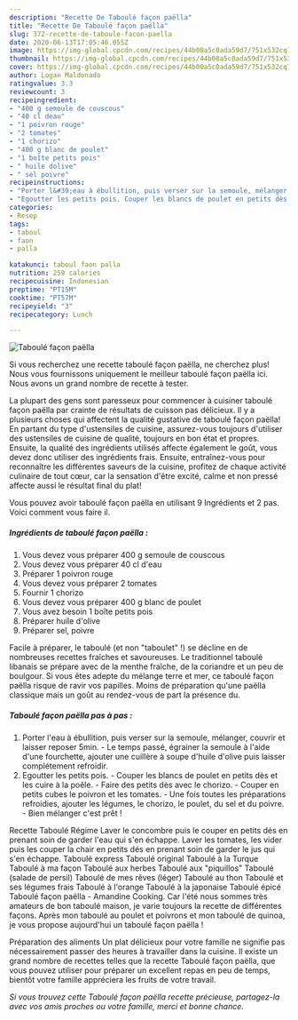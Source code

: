 ```yaml
---
description: "Recette De Taboulé façon paëlla"
title: "Recette De Taboulé façon paëlla"
slug: 372-recette-de-taboule-facon-paella
date: 2020-06-13T17:05:46.055Z
image: https://img-global.cpcdn.com/recipes/44b00a5c0ada59d7/751x532cq70/taboule-facon-paella-photo-principale-de-la-recette.jpg
thumbnail: https://img-global.cpcdn.com/recipes/44b00a5c0ada59d7/751x532cq70/taboule-facon-paella-photo-principale-de-la-recette.jpg
cover: https://img-global.cpcdn.com/recipes/44b00a5c0ada59d7/751x532cq70/taboule-facon-paella-photo-principale-de-la-recette.jpg
author: Logan Maldonado
ratingvalue: 3.3
reviewcount: 3
recipeingredient:
- "400 g semoule de couscous"
- "40 cl deau"
- "1 poivron rouge"
- "2 tomates"
- "1 chorizo"
- "400 g blanc de poulet"
- "1 boîte petits pois"
- " huile dolive"
- " sel poivre"
recipeinstructions:
- "Porter l&#39;eau à ébullition, puis verser sur la semoule, mélanger, couvrir et laisser reposer 5min. Le temps passé, égrainer la semoule à l&#39;aide d&#39;une fourchette, ajouter une cuillère à soupe d&#39;huile d&#39;olive puis laisser complétement refroidir."
- "Egoutter les petits pois. Couper les blancs de poulet en petits dès et les cuire à la poêle. Faire des petits dès avec le chorizo. Couper en petits cubes le poivron et les tomates. Une fois toutes les préparations refroidies, ajouter les légumes, le chorizo, le poulet, du sel et du poivre. Bien mélanger c&#39;est prêt !"
categories:
- Resep
tags:
- taboul
- faon
- palla

katakunci: taboul faon palla 
nutrition: 259 calories
recipecuisine: Indonesian
preptime: "PT15M"
cooktime: "PT57M"
recipeyield: "3"
recipecategory: Lunch

---
```



![Taboulé façon paëlla](https://img-global.cpcdn.com/recipes/44b00a5c0ada59d7/751x532cq70/taboule-facon-paella-photo-principale-de-la-recette.jpg)

Si vous recherchez une recette taboulé façon paëlla, ne cherchez plus! Nous vous fournissons uniquement le meilleur taboulé façon paëlla ici. Nous avons un grand nombre de recette à tester.

La plupart des gens sont paresseux pour commencer à cuisiner taboulé façon paëlla par crainte de résultats de cuisson pas délicieux. Il y a plusieurs choses qui affectent la qualité gustative de taboulé façon paëlla! En partant du type d'ustensiles de cuisine, assurez-vous toujours d'utiliser des ustensiles de cuisine de qualité, toujours en bon état et propres. Ensuite, la qualité des ingrédients utilisés affecte également le goût, vous devez donc utiliser des ingrédients frais. Ensuite, entraînez-vous pour reconnaître les différentes saveurs de la cuisine, profitez de chaque activité culinaire de tout cœur, car la sensation d'être excité, calme et non pressé affecte aussi le résultat final du plat!

<!--inarticleads1-->

Vous pouvez avoir taboulé façon paëlla en utilisant 9 Ingrédients et 2 pas. Voici comment vous faire il.

##### Ingrédients de taboulé façon paëlla :

1. Vous devez vous préparer 400 g semoule de couscous
1. Vous devez vous préparer 40 cl d&#39;eau
1. Préparer 1 poivron rouge
1. Vous devez vous préparer 2 tomates
1. Fournir 1 chorizo
1. Vous devez vous préparer 400 g blanc de poulet
1. Vous avez besoin 1 boîte petits pois
1. Préparer  huile d&#39;olive
1. Préparer  sel, poivre


Facile à préparer, le taboulé (et non &#34;taboulet&#34; !) se décline en de nombreuses recettes fraîches et savoureuses. Le traditionnel taboulé libanais se prépare avec de la menthe fraîche, de la coriandre et un peu de boulgour. Si vous êtes adepte du mélange terre et mer, ce taboulé façon paëlla risque de ravir vos papilles. Moins de préparation qu&#39;une paëlla classique mais un goût au rendez-vous de part la présence du. 

<!--inarticleads2-->

##### Taboulé façon paëlla pas à pas :

1. Porter l&#39;eau à ébullition, puis verser sur la semoule, mélanger, couvrir et laisser reposer 5min. - Le temps passé, égrainer la semoule à l&#39;aide d&#39;une fourchette, ajouter une cuillère à soupe d&#39;huile d&#39;olive puis laisser complétement refroidir.
1. Egoutter les petits pois. - Couper les blancs de poulet en petits dès et les cuire à la poêle. - Faire des petits dès avec le chorizo. - Couper en petits cubes le poivron et les tomates. - Une fois toutes les préparations refroidies, ajouter les légumes, le chorizo, le poulet, du sel et du poivre. - Bien mélanger c&#39;est prêt !


Recette Taboulé Régime Laver le concombre puis le couper en petits dés en prenant soin de garder l&#39;eau qui s&#39;en échappe. Laver les tomates, les vider puis les couper la chair en petits dés en prenant soin de garder le jus qui s&#39;en échappe. Taboulé express Taboulé original Taboulé à la Turque Taboulé à ma façon Taboulé aux herbes Taboulé aux &#34;piquillos&#34; Taboulé (salade de persil) Taboulé de mes rêves (léger) Taboulé au thon Taboulé et ses légumes frais Taboulé à l&#39;orange Taboulé à la japonaise Taboulé épicé Taboulé façon paëlla - Amandine Cooking. Car l&#39;été nous sommes très amateurs de bon taboulé maison, je varie toujours la recette de différentes façons. Après mon taboulé au poulet et poivrons et mon taboulé de quinoa, je vous propose aujourd&#39;hui un taboulé façon paëlla ! 

<!--inarticleads1-->

<p>
Préparation des aliments Un plat délicieux pour votre famille ne signifie pas nécessairement passer des heures à travailler dans la cuisine. Il existe un grand nombre de recettes telles que la recette Taboulé façon paëlla, que vous pouvez utiliser pour préparer un excellent repas en peu de temps, bientôt votre famille appréciera les fruits de votre travail.
</p>

<p>
<i>Si vous trouvez cette Taboulé façon paëlla recette précieuse, partagez-la avec vos amis proches ou votre famille, merci et bonne chance.</i>
</p>
